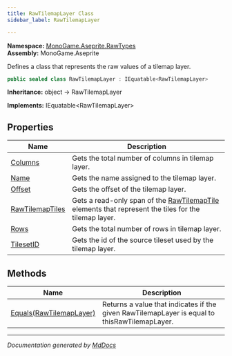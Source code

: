 ```yaml
---
title: RawTilemapLayer Class
sidebar_label: RawTilemapLayer

---
```


**Namespace:** [MonoGame.Aseprite.RawTypes](../)  
**Assembly:** MonoGame.Aseprite

Defines a class that represents the raw values of a tilemap layer.

```csharp
public sealed class RawTilemapLayer : IEquatable<RawTilemapLayer>
```

**Inheritance:** object → RawTilemapLayer

**Implements:** IEquatable\<RawTilemapLayer\>

## Properties

| Name                                             | Description                                                                                                                         |
| ------------------------------------------------ | ----------------------------------------------------------------------------------------------------------------------------------- |
| [Columns](Properties/Columns.md)                 | Gets the total number of columns in tilemap layer.                                                                                  |
| [Name](Properties/Name.md)                       | Gets the name assigned to the tilemap layer.                                                                                        |
| [Offset](Properties/Offset.md)                   | Gets the offset of the tilemap layer.                                                                                               |
| [RawTilemapTiles](Properties/RawTilemapTiles.md) | Gets a read\-only span of the [RawTilemapTile](../RawTilemapTile/) elements that represent the tiles for the tilemap layer. |
| [Rows](Properties/Rows.md)                       | Gets the total number of rows in tilemap layer.                                                                                     |
| [TilesetID](Properties/TilesetID.md)             | Gets the id of the source tileset used by the tilemap layer.                                                                        |

## Methods

| Name                                         | Description                                                                                  |
| -------------------------------------------- | -------------------------------------------------------------------------------------------- |
| [Equals(RawTilemapLayer)](Methods/Equals.md) | Returns a value that indicates if the given RawTilemapLayer is equal to thisRawTilemapLayer. |

___

*Documentation generated by [MdDocs](https://github.com/ap0llo/mddocs)*
